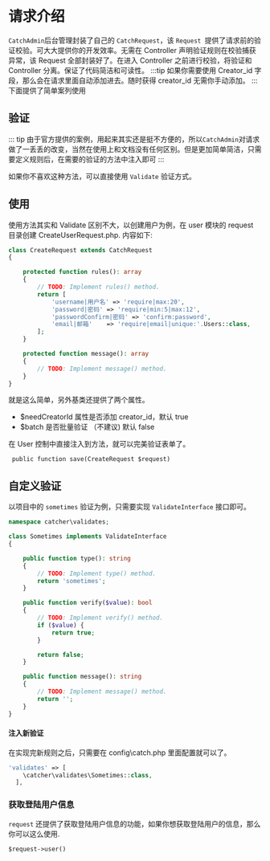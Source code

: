 # 请求介绍
`CatchAdmin`后台管理封装了自己的 `CatchRequest`，该 `Request `提供了请求前的验证校验。可大大提供你的开发效率。无需在 Controller 声明验证规则在校验捕获异常，该 Request 全部封装好了。在进入 Controller 之前进行校验，将验证和 Controller 分离。保证了代码简洁和可读性。
:::tip
如果你需要使用 Creator_id 字段，那么会在请求里面自动添加进去。随时获得 creator_id 无需你手动添加。
:::
下面提供了简单案列使用

## 验证
::: tip
由于官方提供的案例，用起来其实还是挺不方便的，所以`CatchAdmin`对请求做了一丢丢的改变，当然在使用上和文档没有任何区别。但是更加简单简洁，只需要定义规则后，在需要的验证的方法中注入即可
:::

如果你不喜欢这种方法，可以直接使用 `Validate` 验证方式。

## 使用

使用方法其实和 Validate 区别不大，以创建用户为例，在 user 模块的 request 目录创建 CreateUserRequest.php. 内容如下:

```php
class CreateRequest extends CatchRequest
{

    protected function rules(): array
    {
        // TODO: Implement rules() method.
        return [
            'username|用户名' => 'require|max:20',
            'password|密码' => 'require|min:5|max:12',
            'passwordConfirm|密码' => 'confirm:password',
            'email|邮箱'    => 'require|email|unique:'.Users::class,
        ];
    }

    protected function message(): array
    {
        // TODO: Implement message() method.
    }
}
```
就是这么简单，另外基类还提供了两个属性。

- $needCreatorId  属性是否添加 creator_id，默认 true
- $batch 是否批量验证 （不建议) 默认 false

在 User 控制中直接注入到方法，就可以完美验证表单了。
```
 public function save(CreateRequest $request)
```

## 自定义验证
以项目中的 `sometimes` 验证为例，只需要实现 `ValidateInterface` 接口即可。  
```php
namespace catcher\validates;

class Sometimes implements ValidateInterface
{

    public function type(): string
    {
        // TODO: Implement type() method.
        return 'sometimes';
    }

    public function verify($value): bool
    {
        // TODO: Implement verify() method.
        if ($value) {
            return true;
        }

        return false;
    }

    public function message(): string
    {
        // TODO: Implement message() method.
        return '';
    }
}

```
#### 注入新验证
在实现完新规则之后，只需要在 config\catch.php 里面配置就可以了。

```php
'validates' => [
    \catcher\validates\Sometimes::class,
  ],
```

### 获取登陆用户信息
`request` 还提供了获取登陆用户信息的功能，如果你想获取登陆用户的信息，那么你可以这么使用.
```
$request->user()
```